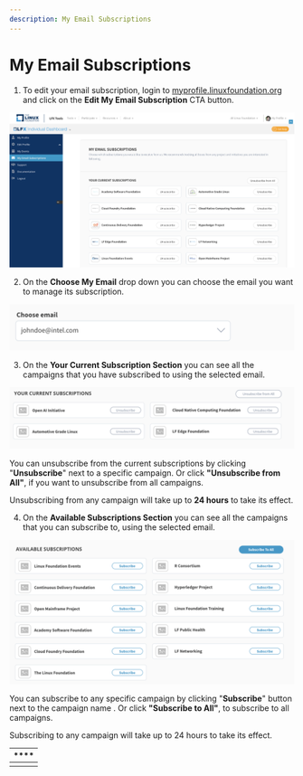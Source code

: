 ```yaml
---
description: My Email Subscriptions
---
```


# My Email Subscriptions

1. To edit your email subscription, login to [myprofile.linuxfoundation.org](https://myprofile.linuxfoundation.org/) and click on the **Edit My Email Subscription** CTA button.

![](../.gitbook/assets/email-subscriptions.png)



2. On the **Choose My Email** drop down you can choose the email you want to manage its subscription.

![Choose Subscription Email ](../.gitbook/assets/image%20%289%29.png)

3. On the **Your Current Subscription Section** you can see all the campaigns that you have subscribed to using the selected email. 

 

![Your Current Subscriptions ](../.gitbook/assets/image%20%2811%29.png)

You can unsubscribe from the current subscriptions by clicking "**Unsubscribe**" next to a specific campaign. Or click **"Unsubscribe from All"**, if you want to unsubscribe from all campaigns.   

Unsubscribing from any campaign will take up to **24 hours** to take its effect.  

4. On the **Available Subscriptions Section** you can see all the campaigns that you can subscribe to, using the selected email. 

![](../.gitbook/assets/image%20%2810%29.png)

You can subscribe to any specific campaign by clicking "**Subscribe**" button next to the campaign name . Or click **"Subscribe to All"**, to subscribe to all campaigns.   

Subscribing to any campaign will take up to 24 hours to take its effect.  

| \*\*\*\* |
| :--- |
|  |

